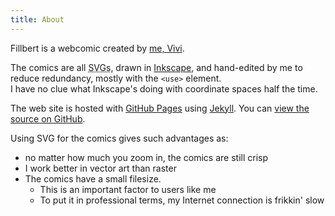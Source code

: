 ```yaml
---
title: About
---
```

Fillbert is a webcomic created by [me, Vivi](https://mincerafter42.github.io).

The comics are all <abbr title="Scalable Vector Graphics">SVGs</abbr>, drawn in [Inkscape](https://inkscape.org/), and hand-edited by me to reduce redundancy, mostly with the `<use>` element.  
I have no clue what Inkscape's doing with coordinate spaces half the time.

The web site is hosted with [GitHub Pages](https://pages.github.com/) using [Jekyll](https://jekyllrb.com). You can [view the source on GitHub](https://github.com/mincerafter42/fillbert).

Using SVG for the comics gives such advantages as:
- no matter how much you zoom in, the comics are still crisp
- I work better in vector art than raster
- The comics have a small filesize.
  - This is an important factor to users like me
  - To put it in professional terms, my Internet connection is frikkin&#39; slow
